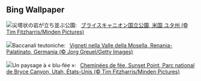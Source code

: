 ## Bing Wallpaper
![](https://www.bing.com/th?id=OHR.HoodoosBryce_JA-JP7560776836_UHD.jpg&w=1000)尖塔状の岩が立ち並ぶ公園:&nbsp;&ensp;[ブライスキャニオン国立公園, 米国 ユタ州 (© Tim Fitzharris/Minden Pictures)](https://www.bing.com/th?id=OHR.HoodoosBryce_JA-JP7560776836_UHD.jpg)
<br><br/>
![](https://www.bing.com/th?id=OHR.RhinelandVineyards_IT-IT2787669199_UHD.jpg&w=1000)Baccanali teutoniche:&nbsp;&ensp;[Vigneti nella Valle della Mosella, Renania-Palatinato, Germania (© Jorg Greuel/Getty Images)](https://www.bing.com/th?id=OHR.RhinelandVineyards_IT-IT2787669199_UHD.jpg)
<br><br/>
![](https://www.bing.com/th?id=OHR.HoodoosBryce_FR-FR1068853543_UHD.jpg&w=1000)Un paysage à « blu-fée »:&nbsp;&ensp;[Cheminées de fée, Sunset Point, Parc national de Bryce Canyon, Utah, États-Unis (© Tim Fitzharris/Minden Pictures)](https://www.bing.com/th?id=OHR.HoodoosBryce_FR-FR1068853543_UHD.jpg)
<br><br/>
